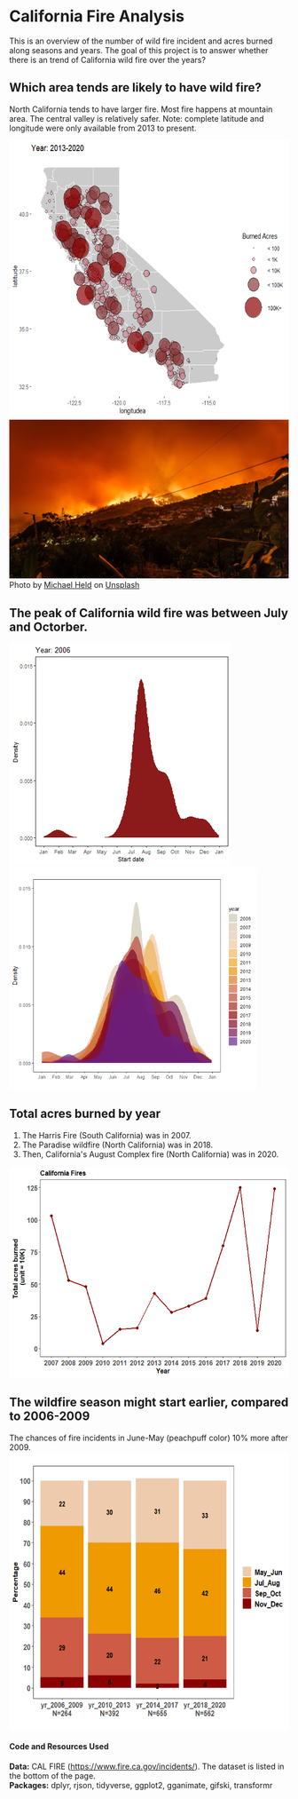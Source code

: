 # California Fire Analysis
This is an overview of the number of wild fire incident and acres burned along seasons and years. The goal of this project is to answer whether there is an trend of California wild fire over the years?


## Which area tends are likely to have wild fire?
North California tends to have larger fire. Most fire happens  at mountain area. The central valley is relatively safer. Note: complete latitude and longitude were only available from 2013 to present. 

<img src="image/FireMap.png"  height="500">



<img src="image/michael-held-Of-NXuECJbE-unsplash.jpg" width="700">
Photo by <a href="https://unsplash.com/@michaelheld?utm_source=unsplash&utm_medium=referral&utm_content=creditCopyText">Michael Held</a> on <a href="https://unsplash.com/s/photos/wildfire?utm_source=unsplash&utm_medium=referral&utm_content=creditCopyText">Unsplash</a>
  




## The peak of California wild fire was between July and Octorber.
<img src="image/FireSta_output.gif" height="400">
<img src="image/Density_over_years.png" height="400">


## Total acres burned by year
1. The Harris Fire (South California) was in 2007. 
2. The Paradise wildfire (North California) was in 2018. 
3. Then, California's August Complex fire (North California) was in 2020.
<img src="image/totalacresburned_by_year.png" height="380"> 


## The wildfire season might start earlier, compared to 2006-2009
The chances of fire incidents in June-May (peachpuff color) 10% more after 2009.
<img src="image/StackBarplot.png"  height="500">




#### Code and Resources Used 
**Data:** CAL FIRE (https://www.fire.ca.gov/incidents/). The dataset is listed in the bottom of the page.  
**Packages:** dplyr, rjson, tidyverse, ggplot2, gganimate, gifski, transformr
